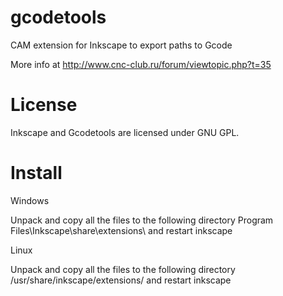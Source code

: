 gcodetools
==========

CAM extension for Inkscape to export paths to Gcode 

More info at http://www.cnc-club.ru/forum/viewtopic.php?t=35


License
==========
Inkscape and Gcodetools are licensed under GNU GPL.



Install
==========
Windows

  Unpack and copy all the files to the following directory Program Files\Inkscape\share\extensions\ and restart inkscape
  
Linux

  Unpack and copy all the files to the following directory /usr/share/inkscape/extensions/ and restart inkscape 
  
